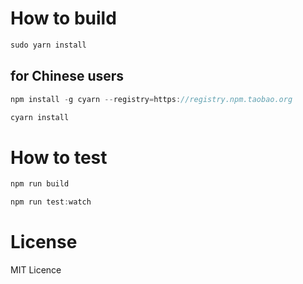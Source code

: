 # How to build


```js
sudo yarn install
```

## for Chinese users

```js
npm install -g cyarn --registry=https://registry.npm.taobao.org

cyarn install
```


# How to test

```js
npm run build

npm run test:watch
```


# License
MIT Licence
